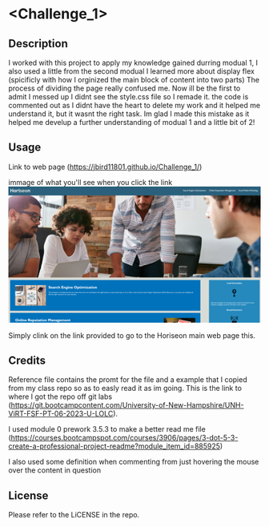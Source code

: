 # <Challenge_1>

## Description

 I  worked with this project to apply my knowledge gained durring modual 1, I also used a little from the second modual I learned more about display flex (spicificly with how I orginized the main block of content into two parts) The process of dividing the page really confused me. Now ill be the first to admit I messed up I didnt see the style.css file so I remade it. the code is commented out as I didnt have the heart to delete my work and it helped me understand it, but it wasnt the right task.  Im glad I made this mistake as it helped me develup a further understanding  of modual 1 and a little bit of 2!

## Usage

Link to web page (https://jbird11801.github.io/Challenge_1/)

immage of what you'll see when you click the link ![a picture of the Horiseon homepage](image.png)

Simply clink on the link provided to go to the Horiseon main web page this.

## Credits

Reference file contains the promt for the file and a example that I copied from my class repo so as to easly read it as im going. This is the link to where I got the repo off git labs (https://git.bootcampcontent.com/University-of-New-Hampshire/UNH-ViRT-FSF-PT-06-2023-U-LOLC).

 I  used module 0 prework 3.5.3 to make a better read me file (https://courses.bootcampspot.com/courses/3906/pages/3-dot-5-3-create-a-professional-project-readme?module_item_id=885925)

 I also used some definition when commenting from just hovering the mouse over the content in question


## License


Please refer to the LiCENSE in the repo.
